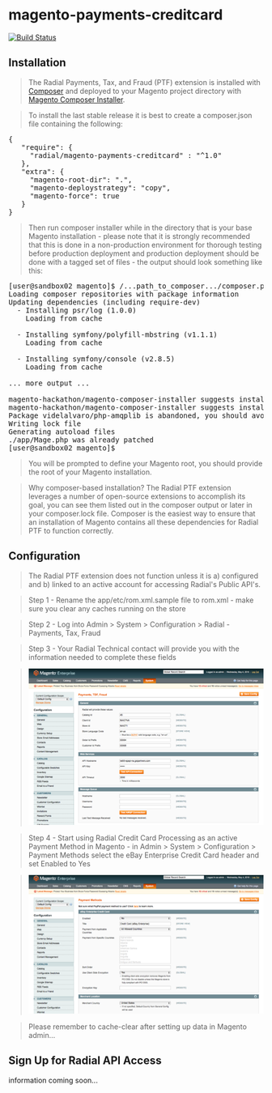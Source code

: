 # magento-payments-creditcard

[![Build Status](https://circleci.com/gh/RadialCorp/magento-payments-creditcard.svg?style=shield&circle-token=a6fa0ca1119eea7205d98e501ec08b0da59c892c)](https://circleci.com/gh/RadialCorp/magento-payments-creditcard)

## Installation

> The Radial Payments, Tax, and Fraud (PTF) extension is installed with [Composer](https://getcomposer.org/) and deployed to your Magento project directory with [Magento Composer Installer](https://github.com/Cotya/magento-composer-installer).

> To install the last stable release it is best to create a composer.json file containing the following: 

<pre>
{ 
   "require": { 
     "radial/magento-payments-creditcard" : "^1.0" 
   }, 
   "extra": { 
     "magento-root-dir": ".", 
     "magento-deploystrategy": "copy", 
     "magento-force": true 
   } 
} 
</pre>

> Then run composer installer while in the directory that is your base Magento installation - please note that it is strongly recommended that this is done in a non-production environment for thorough testing before production deployment and production deployment should be done with a tagged set of files - the output should look something like this:

<pre>
[user@sandbox02 magento]$ /...path_to_composer.../composer.phar install
Loading composer repositories with package information
Updating dependencies (including require-dev)
  - Installing psr/log (1.0.0)
    Loading from cache

  - Installing symfony/polyfill-mbstring (v1.1.1)
    Loading from cache

  - Installing symfony/console (v2.8.5)
    Loading from cache

... more output ...

magento-hackathon/magento-composer-installer suggests installing colinmollenhour/modman (*)
magento-hackathon/magento-composer-installer suggests installing theseer/autoload (~1.14)
Package videlalvaro/php-amqplib is abandoned, you should avoid using it. Use php-amqplib/php-amqplib instead.
Writing lock file
Generating autoload files
./app/Mage.php was already patched
[user@sandbox02 magento]$ 
</pre>

> You will be prompted to define your Magento root, you should provide the root of your Magento installation.

> Why composer-based installation?  The Radial PTF extension leverages a number of open-source extensions to accomplish its goal, you can see them listed out in the composer output or later in your composer.lock file.  Composer is the easiest way to ensure that an installation of Magento contains all these dependencies for Radial PTF to function correctly.  

## Configuration

> The Radial PTF extension does not function unless it is a) configured and b) linked to an active account for accessing Radial's Public API's.  

> Step 1 - Rename the app/etc/rom.xml.sample file to rom.xml - make sure you clear any caches running on the store

> Step 2 - Log into Admin > System > Configuration > Radial - Payments, Tax, Fraud

> Step 3 - Your Radial Technical contact will provide you with the information needed to complete these fields

> <img src="magento-admin-ptf.png">

> Step 4 - Start using Radial Credit Card Processing as an active Payment Method in Magento - in Admin > System > Configuration > Payment Methods select the eBay Enterprise Credit Card header and set Enabled to Yes

> <img src="payment_method.png">

> Please remember to cache-clear after setting up data in Magento admin...

## Sign Up for Radial API Access

information coming soon...
